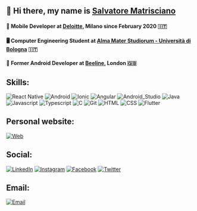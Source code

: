 ## 👋 Hi there, my name is [Salvatore Matrisciano](https://salvatorematrisciano.com)

#### 📱 Mobile Developer at [Deloitte](https://www.deloitte.com), Milano since February 2020 🇮🇹
#### 🖥️  Computer Engineering Student at [Alma Mater Studiorum - Università di Bologna](https://corsi.unibo.it/laurea/IngegneriaInformatica) 🇮🇹
#### 📱 Former Android Developer at [Beeline](https://beeline.co/), London 🇬🇧


## Skills:
![React Native](https://img.shields.io/badge/React_Native-62DAFB?style=for-the-badge&logo=react&logoColor=white&labelColor=101010)
![Android](https://img.shields.io/badge/Android-3DDC84?style=for-the-badge&logo=android&logoColor=white&labelColor=101010)
![Ionic](https://img.shields.io/badge/Ionic-0095D5?style=for-the-badge&logo=ionic&logoColor=white&labelColor=101010)
![Angular](https://img.shields.io/badge/Angular-DD0031?style=for-the-badge&logo=angular&logoColor=white&labelColor=101010)
![Android_Studio](https://img.shields.io/badge/Android_Studio-3DDC84?style=for-the-badge&logo=android-studio&logoColor=white&labelColor=101010)
![Java](https://img.shields.io/badge/Java-e01010?style=for-the-badge&logo=java&logoColor=white&labelColor=101010)
![Javascript](https://img.shields.io/badge/Javascript-f5da42?style=for-the-badge&logo=javascript&logoColor=white&labelColor=101010)
![Typescript](https://img.shields.io/badge/Typescript-9C4121?style=for-the-badge&logo=typescript&logoColor=white&labelColor=101010)
![C](https://img.shields.io/badge/C-0095D5?style=for-the-badge&logo=c&logoColor=white&labelColor=101010)
![Git](https://img.shields.io/badge/Git-ff6a00?style=for-the-badge&logo=git&logoColor=white&labelColor=101010)
![HTML](https://img.shields.io/badge/HTML-e01010?style=for-the-badge&logo=html5&logoColor=white&labelColor=101010)
![CSS](https://img.shields.io/badge/CSS-f5da42?style=for-the-badge&logo=css3&logoColor=white&labelColor=101010)
![Flutter](https://img.shields.io/badge/Flutter-02569B?style=for-the-badge&logo=flutter&logoColor=white&labelColor=101010)

## Personal website:
[![Web](https://img.shields.io/badge/My_Website-salvatorematrisciano.com-14a1f0?style=for-the-badge&logo=html5&logoColor=white&labelColor=101010)](https://salvatorematrisciano.com)

## Social:
[![LinkedIn](https://img.shields.io/badge/LinkedIn-salvatore_matrisciano-0077B5?style=for-the-badge&logo=linkedin&logoColor=white&labelColor=101010)](https://www.linkedin.com/in/salvatore-matrisciano/)
[![Instagram](https://img.shields.io/badge/Instagram-@salvatore.matrisciano-E4405F?style=for-the-badge&logo=instagram&logoColor=white&labelColor=101010)](https://instagram.com/salvatore.matrisciano)
[![Facebook](https://img.shields.io/badge/Facebook-Salvatore_Matrisciano-3b5998?style=for-the-badge&logo=facebook&logoColor=white&labelColor=101010)](https://www.facebook.com/matrisciano.s/)
[![Twitter](https://img.shields.io/badge/Twitter-@SalvatoreMatrisciano-1DA1F2?style=for-the-badge&logo=twitter&logoColor=white&labelColor=101010)](https://twitter.com/matrisciano_s)

## Email:
[![Email](https://img.shields.io/badge/Email-s.matrisciano@mail.com-72ae2d?style=for-the-badge&logo=gmail&logoColor=white&labelColor=101010)](mailto:s.matrisciano@mail.com)
